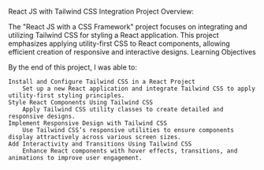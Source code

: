 React JS with Tailwind CSS Integration
Project Overview:

The "React JS with a CSS Framework" project focuses on integrating and utilizing Tailwind CSS for styling a React application. This project emphasizes applying utility-first CSS to React components, allowing efficient creation of responsive and interactive designs.
Learning Objectives

By the end of this project, I was able to:

    Install and Configure Tailwind CSS in a React Project
        Set up a new React application and integrate Tailwind CSS to apply utility-first styling principles.
    Style React Components Using Tailwind CSS
        Apply Tailwind CSS utility classes to create detailed and responsive designs.
    Implement Responsive Design with Tailwind CSS
        Use Tailwind CSS’s responsive utilities to ensure components display attractively across various screen sizes.
    Add Interactivity and Transitions Using Tailwind CSS
        Enhance React components with hover effects, transitions, and animations to improve user engagement.
